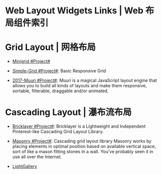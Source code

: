 # Web Layout Widgets Links | Web 布局组件索引

# Grid Layout | 网格布局

* [Minigrid #Project#](http://alves.im/minigrid/)

* [Simple-Grid #Project#](https://github.com/ThisIsDallas/Simple-Grid): Basic Responsive Grid

- [2017-Muuri #Project#](https://github.com/haltu/muuri): Muuri is a magical JavaScript layout engine that allows you to build all kinds of layouts and make them responsive, sortable, filterable, draggable and/or animated.

# Cascading Layout | 瀑布流布局

* [Bricklayer #Project#](https://github.com/ademilter/bricklayer): Bricklayer is a Lightweight and Independent Pinterest-like Cascading Grid Layout Library.

- [Masonry #Project#](https://github.com/desandro/masonry): Cascading grid layout library Masonry works by placing elements in optimal position based on available vertical space, sort of like a mason fitting stones in a wall. You’ve probably seen it in use all over the Internet.

- [LightGallery](https://sachinchoolur.github.io/lightgallery.js/)
